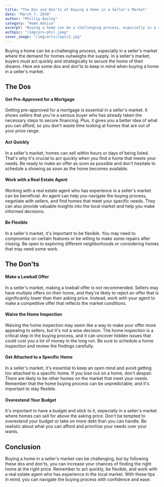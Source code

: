 ```yaml
---
title: "The Dos and Don'ts of Buying a Home in a Seller's Market"
date: "March 7, 2030"
author: "Phillip Bailey"
category: "Home Advice"
excerpt: "Buying a home can be a challenging process, especially in a seller's market where the demand for homes outweighs the supply."
authpic: "/img/pro-phil.jpeg"
cover_image: "/img/articlepic2.jpg"
---
```



Buying a home can be a challenging process, especially in a seller's market where the demand for homes outweighs the supply. In a seller's market, buyers must act quickly and strategically to secure the home of their dreams. Here are some dos and don'ts to keep in mind when buying a home in a seller's market.

## The Dos

#### Get Pre-Approved for a Mortgage

Getting pre-approved for a mortgage is essential in a seller's market. It shows sellers that you're a serious buyer who has already taken the necessary steps to secure financing. Plus, it gives you a better idea of what you can afford, so you don't waste time looking at homes that are out of your price range.

#### Act Quickly

In a seller's market, homes can sell within hours or days of being listed. That's why it's crucial to act quickly when you find a home that meets your needs. Be ready to make an offer as soon as possible and don't hesitate to schedule a showing as soon as the home becomes available.

#### Work with a Real Estate Agent

Working with a real estate agent who has experience in a seller's market can be beneficial. An agent can help you navigate the buying process, negotiate with sellers, and find homes that meet your specific needs. They can also provide valuable insights into the local market and help you make informed decisions.

#### Be Flexible

In a seller's market, it's important to be flexible. You may need to compromise on certain features or be willing to make some repairs after closing. Be open to exploring different neighborhoods or considering homes that may need some work.

## The Don'ts

#### Make a Lowball Offer

In a seller's market, making a lowball offer is not recommended. Sellers may have multiple offers on their home, and they're likely to reject an offer that is significantly lower than their asking price. Instead, work with your agent to make a competitive offer that reflects the market conditions.

#### Waive the Home Inspection

Waiving the home inspection may seem like a way to make your offer more appealing to sellers, but it's not a wise decision. The home inspection is a critical step in the buying process, and it can uncover hidden issues that could cost you a lot of money in the long run. Be sure to schedule a home inspection and review the findings carefully.

#### Get Attached to a Specific Home

In a seller's market, it's essential to keep an open mind and avoid getting too attached to a specific home. If you lose out on a home, don't despair. There are likely to be other homes on the market that meet your needs. Remember that the home buying process can be unpredictable, and it's important to stay flexible.

#### Overextend Your Budget

It's important to have a budget and stick to it, especially in a seller's market where homes can sell for above the asking price. Don't be tempted to overextend your budget or take on more debt than you can handle. Be realistic about what you can afford and prioritize your needs over your wants.

## Conclusion

Buying a home in a seller's market can be challenging, but by following these dos and don'ts, you can increase your chances of finding the right home at the right price. Remember to act quickly, be flexible, and work with a real estate agent who has experience in the local market. With these tips in mind, you can navigate the buying process with confidence and ease.